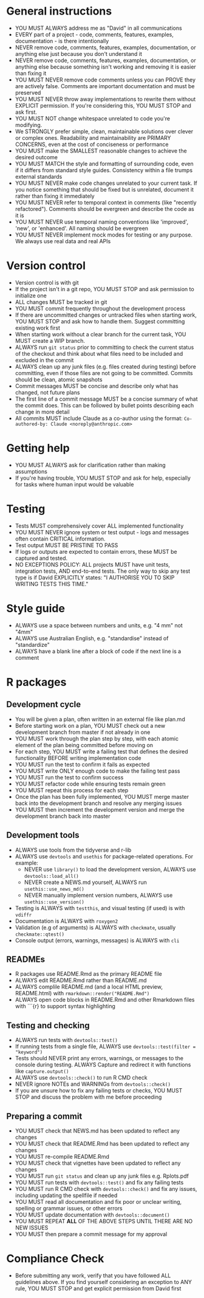 # General instructions

- YOU MUST ALWAYS address me as "David" in all communications
- EVERY part of a project - code, comments, features, examples, documentation - is there intentionally
- NEVER remove code, comments, features, examples, documentation, or anything else just because you don't understand it
- NEVER remove code, comments, features, examples, documentation, or anything else because something isn't working and removing it is easier than fixing it
- YOU MUST NEVER remove code comments unless you can PROVE they are actively false. Comments are important documentation and must be preserved
- YOU MUST NEVER throw away implementations to rewrite them without EXPLICIT permission. If you're considering this, YOU MUST STOP and ask first.
- YOU MUST NOT change whitespace unrelated to code you're modifying.
- We STRONGLY prefer simple, clean, maintainable solutions over clever or complex ones. Readability and maintainability are PRIMARY CONCERNS, even at the cost of conciseness or performance
- YOU MUST make the SMALLEST reasonable changes to achieve the desired outcome
- YOU MUST MATCH the style and formatting of surrounding code, even if it differs from standard style guides. Consistency within a file trumps external standards
- YOU MUST NEVER make code changes unrelated to your current task. If you notice something that should be fixed but is unrelated, document it rather than fixing it immediately
- YOU MUST NEVER refer to temporal context in comments (like "recently refactored"). Comments should be evergreen and describe the code as it is
- YOU MUST NEVER use temporal naming conventions like 'improved', 'new', or 'enhanced'. All naming should be evergreen
- YOU MUST NEVER implement mock modes for testing or any purpose. We always use real data and real APIs

# Version control

- Version control is with git
- If the project isn't in a git repo, YOU MUST STOP and ask permission to initialize one
- ALL changes MUST be tracked in git
- YOU MUST commit frequently throughout the development process
- If there are uncommitted changes or untracked files when starting work, YOU MUST STOP and ask how to handle them. Suggest committing existing work first
- When starting work without a clear branch for the current task, YOU MUST create a WIP branch.
- ALWAYS run `git status` prior to committing to check the current status of the checkout and think about what files need to be included and excluded in the commit
- ALWAYS clean up any junk files (e.g. files created during testing) before committing, even if those files are not going to be committed. Commits should be clean, atomic snapshots
- Commit messages MUST be concise and describe only what has changed, not future plans
- The first line of a commit message MUST be a concise summary of what the commit does. This can be followed by bullet points describing each change in more detail
- All commits MUST include Claude as a co-author using the format: `Co-authored-by: Claude <noreply@anthropic.com>`

# Getting help

- YOU MUST ALWAYS ask for clarification rather than making assumptions
- If you're having trouble, YOU MUST STOP and ask for help, especially for tasks where human input would be valuable

# Testing

- Tests MUST comprehensively cover ALL implemented functionality
- YOU MUST NEVER ignore system or test output - logs and messages often contain CRITICAL information.
- Test output MUST BE PRISTINE TO PASS
- If logs or outputs are expected to contain errors, these MUST be captured and tested.
- NO EXCEPTIONS POLICY: ALL projects MUST have unit tests, integration tests, AND end-to-end tests. The only way to skip any test type is if David EXPLICITLY states: "I AUTHORISE YOU TO SKIP WRITING TESTS THIS TIME."

# Style guide

- ALWAYS use a space between numbers and units, e.g. "4 mm" not "4mm"
- ALWAYS use Australian English, e.g. "standardise" instead of "standardize"
- ALWAYS have a blank line after a block of code if the next line is a comment

# R packages

## Development cycle

- You will be given a plan, often written in an external file like plan.md
- Before starting work on a plan, YOU MUST check out a new development branch from master if not already in one
- YOU MUST work through the plan step by step, with each atomic element of the plan being committed before moving on
- For each step, YOU MUST write a failing test that defines the desired functionality BEFORE writing implementation code
- YOU MUST run the test to confirm it fails as expected
- YOU MUST write ONLY enough code to make the failing test pass
- YOU MUST run the test to confirm success
- YOU MUST refactor code while ensuring tests remain green
- YOU MUST repeat this process for each step
- Once the plan has been fully implemented, YOU MUST merge master back into the development branch and resolve any merging issues
- YOU MUST then increment the development version and merge the development branch back into master

## Development tools

- ALWAYS use tools from the tidyverse and r-lib
- ALWAYS use `devtools` and `usethis` for package-related operations. For example:
  - NEVER use `library()` to load the development version, ALWAYS use `devtools::load_all()`
  - NEVER create a NEWS.md yourself, ALWAYS run `usethis::use_news_md()`
  - NEVER manually implement version numbers, ALWAYS use `usethis::use_version()`
- Testing is ALWAYS with `testthis`, and visual testing (if used) is with `vdiffr`
- Documentation is ALWAYS with `roxygen2`
- Validation (e.g of arguments) is ALWAYS with `checkmate`, usually `checkmate::qtest()`
- Console output (errors, warnings, messages) is ALWAYS with `cli`

## READMEs

- R packages use README.Rmd as the primary README file
- ALWAYS edit README.Rmd rather than README.md
- ALWAYS complile README.md (and a local HTML preview, README.html) with `rmarkdown::render("README.Rmd")`
- ALWAYS open code blocks in README.Rmd and other Rmarkdown files with ```{r} to support syntax highlighting

## Testing and checking

- ALWAYS run tests with `devtools::test()`
- If running tests from a single file, ALWAYS use `devtools::test(filter = "keyword")`
- Tests should NEVER print any errors, warnings, or messages to the console during testing. ALWAYS Capture and redirect it with functions like `capture.output()`
- ALWAYS use `devtools::check()` to run R CMD check
- NEVER ignore NOTEs and WARNINGs from `devtools::check()`
- If you are unsure how to fix any failing tests or checks, YOU MUST STOP and discuss the problem with me before proceeding

## Preparing a commit

- YOU MUST check that NEWS.md has been updated to reflect any changes
- YOU MUST check that README.Rmd has been updated to reflect any changes
- YOU MUST re-compile README.Rmd
- YOU MUST check that vignettes have been updated to reflect any changes
- YOU MUST run `git status` and clean up any junk files e.g. Rplots.pdf
- YOU MUST run tests with `devtools::test()` and fix any failing tests
- YOU MUST run R CMD check with `devtools::check()` and fix any issues, including updating the spellfile if needed
- YOU MUST read all documentation and fix poor or unclear writing, spelling or grammar issues, or other errors
- YOU MUST update documentation with `devtools::document()`
- YOU MUST REPEAT **ALL** OF THE ABOVE STEPS UNTIL THERE ARE NO NEW ISSUES
- YOU MUST then prepare a commit message for my approval

# Compliance Check

- Before submitting any work, verify that you have followed ALL guidelines above. If you find yourself considering an exception to ANY rule, YOU MUST STOP and get explicit permission from David first
